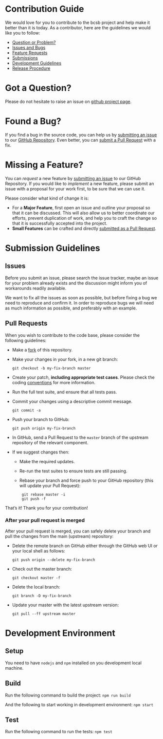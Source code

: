 # Contribution Guide

We would love for you to contribute to the bcsb project and help make it better than it is today.
As a contributor, here are the guidelines we would like you to follow:

- [Question or Problem?](#got-a-question)
- [Issues and Bugs](#found-a-bug)
- [Feature Requests](#missing-a-feature)
- [Submissions](#submission-guidelines)
- [Development Guidelines](#development)
- [Release Procedure](#release)

# Got a Question?

Please do not hesitate to raise an issue on [github project page](https://github.com/BlueBrain/brayns-circuit-studio/issues).

# Found a Bug?

If you find a bug in the source code, you can help us by [submitting an issue](#issues)
to our [GitHub Repository][github]. Even better, you can [submit a Pull Request](#pull-requests) with a fix.

# Missing a Feature?

You can *request* a new feature by [submitting an issue](#issues) to our GitHub Repository.
If you would like to *implement* a new feature, please submit an issue with a proposal for your
work first, to be sure that we can use it.

Please consider what kind of change it is:

- For a **Major Feature**, first open an issue and outline your proposal so that it can be
discussed. This will also allow us to better coordinate our efforts, prevent duplication of work,
and help you to craft the change so that it is successfully accepted into the project.
- **Small Features** can be crafted and directly [submitted as a Pull Request](#pull-requests).

# Submission Guidelines

## Issues

Before you submit an issue, please search the issue tracker, maybe an issue for your problem
already exists and the discussion might inform you of workarounds readily available.

We want to fix all the issues as soon as possible, but before fixing a bug we need to reproduce
and confirm it. In order to reproduce bugs we will need as much information as possible, and
preferably with an example.

## Pull Requests

When you wish to contribute to the code base, please consider the following guidelines:

- Make a [fork](https://guides.github.com/activities/forking/) of this repository.
- Make your changes in your fork, in a new git branch:

     ```shell
     git checkout -b my-fix-branch master
     ```

- Create your patch, **including appropriate test cases**.
  Please check the coding [conventions](#coding-conventions) for more information.

- Run the full test suite, and ensure that all tests pass.
- Commit your changes using a descriptive commit message.

     ```shell
     git commit -a
     ```

- Push your branch to GitHub:

    ```shell
    git push origin my-fix-branch
    ```

- In GitHub, send a Pull Request to the `master` branch of the upstream repository of the relevant component.

- If we suggest changes then:
  - Make the required updates.
  - Re-run the test suites to ensure tests are still passing.
  - Rebase your branch and force push to your GitHub repository (this will update your Pull Request):

       ```shell
        git rebase master -i
        git push -f
       ```

That’s it! Thank you for your contribution!

### After your pull request is merged

After your pull request is merged, you can safely delete your branch and pull the changes from
the main (upstream) repository:

- Delete the remote branch on GitHub either through the GitHub web UI or your local shell as follows:

    ```shell
    git push origin --delete my-fix-branch
    ```

- Check out the master branch:

    ```shell
    git checkout master -f
    ```

- Delete the local branch:

    ```shell
    git branch -D my-fix-branch
    ```

- Update your master with the latest upstream version:

    ```shell
    git pull --ff upstream master
    ```

[github]: https://github.com/BlueBrain/brayns-circuit-studio

# Development Environment

## Setup

You need to have `nodejs` and `npm` installed on you development local machine.

## Build

Run the following command to build the project: `npm run build`

And the following to start working in development environment: `npm start`

## Test

Run the following command to run the tests: `npm test`
